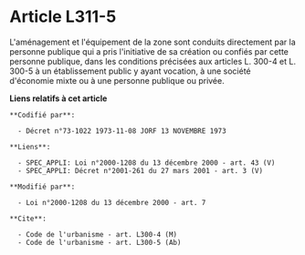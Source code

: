 # Article L311-5

L'aménagement et l'équipement de la zone sont conduits directement par la personne publique qui a pris l'initiative de sa
création ou confiés par cette personne publique, dans les conditions précisées aux articles L. 300-4 et L. 300-5 à un
établissement public y ayant vocation, à une société d'économie mixte ou à une personne publique ou privée.

**Liens relatifs à cet article**

	**Codifié par**:

	  - Décret n°73-1022 1973-11-08 JORF 13 NOVEMBRE 1973

	**Liens**:

	  - SPEC_APPLI: Loi n°2000-1208 du 13 décembre 2000 - art. 43 (V)
	  - SPEC_APPLI: Décret n°2001-261 du 27 mars 2001 - art. 3 (V)

	**Modifié par**:

	  - Loi n°2000-1208 du 13 décembre 2000 - art. 7

	**Cite**:

	  - Code de l'urbanisme - art. L300-4 (M)
	  - Code de l'urbanisme - art. L300-5 (Ab)
